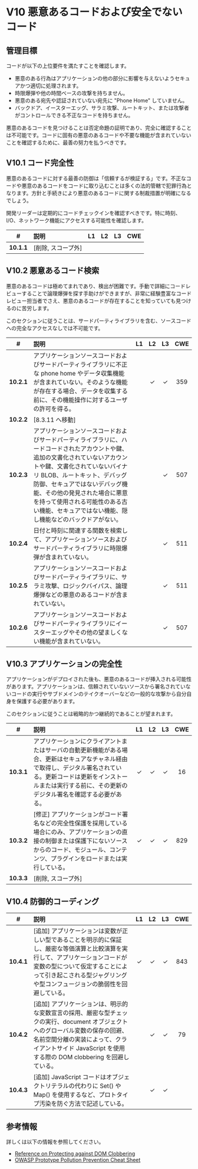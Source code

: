 # V10 悪意あるコードおよび安全でないコード

## 管理目標

コードが以下の上位要件を満たすことを確認します。

* 悪意のある行為はアプリケーションの他の部分に影響を与えないようセキュアかつ適切に処理されます。
* 時限爆弾や他の時間ベースの攻撃を持ちません。
* 悪意のある宛先や認証されていない宛先に "Phone Home" していません。
* バックドア、イースターエッグ、サラミ攻撃、ルートキット、または攻撃者がコントロールできる不正なコードを持ちません。

悪意のあるコードを見つけることは否定命題の証明であり、完全に確認することは不可能です。コードに固有の悪意のあるコードや不要な機能が含まれていないことを確認するために、最善の努力を払うべきです。

## V10.1 コード完全性

悪意のあるコードに対する最善の防御は「信頼するが検証する」です。不正なコードや悪意のあるコードをコードに取り込むことは多くの法的管轄で犯罪行為となります。方針と手続きにより悪意のあるコードに関する制裁措置が明確になるでしょう。

開発リーダーは定期的にコードチェックインを確認すべきです。特に時刻、I/O、ネットワーク機能にアクセスする可能性を確認します。

| # | 説明 | L1 | L2 | L3 | CWE |
| :---: | :--- | :---: | :---: | :---: | :---: |
| **10.1.1** | [削除, スコープ外] | | | | |

## V10.2 悪意あるコード検索

悪意のあるコードは極めてまれであり、検出が困難です。手動で詳細にコードレビューすることで論理爆弾を探す手助けができますが、非常に経験豊富なコードレビュー担当者でさえ、悪意のあるコードが存在することを知っていても見つけるのに苦労します。

このセクションに従うことは、サードパーティライブラリを含む、ソースコードへの完全なアクセスなしでは不可能です。

| # | 説明 | L1 | L2 | L3 | CWE |
| :---: | :--- | :---: | :---: | :---: | :---: |
| **10.2.1** | アプリケーションソースコードおよびサードパーティライブラリに不正な phone home やデータ収集機能が含まれていない。そのような機能が存在する場合、データを収集する前に、その機能操作に対するユーザの許可を得る。 | | ✓ | ✓ | 359 |
| **10.2.2** | [8.3.11 へ移動] | | | | |
| **10.2.3** | アプリケーションソースコードおよびサードパーティライブラリに、ハードコードされたアカウントや鍵、追加の文書化されていないアカウントや鍵、文書化されていないバイナリ BLOB、ルートキット、デバッグ防御、セキュアではないデバッグ機能、その他の発見された場合に悪意を持って使用される可能性のある古い機能、セキュアではない機能、隠し機能などのバックドアがない。 | | | ✓ | 507 |
| **10.2.4** | 日付と時刻に関連する関数を検索して、アプリケーションソースおよびサードパーティライブラリに時限爆弾が含まれていない。 | | | ✓ | 511 |
| **10.2.5** | アプリケーションソースコードおよびサードパーティライブラリに、サラミ攻撃、ロジックバイパス、論理爆弾などの悪意のあるコードが含まれていない。 | | | ✓ | 511 |
| **10.2.6** | アプリケーションソースコードおよびサードパーティライブラリにイースターエッグやその他の望ましくない機能が含まれていない。 | | | ✓ | 507 |

## V10.3 アプリケーションの完全性

アプリケーションがデプロイされた後も、悪意のあるコードが挿入される可能性があります。アプリケーションは、信頼されていないソースから署名されていないコードの実行やサブドメインのテイクオーバーなどの一般的な攻撃から自分自身を保護する必要があります。

このセクションに従うことは戦略的かつ継続的であることが望まれます。

| # | 説明 | L1 | L2 | L3 | CWE |
| :---: | :--- | :---: | :---: | :---: | :---: |
| **10.3.1** | アプリケーションにクライアントまたはサーバの自動更新機能がある場合、更新はセキュアなチャネル経由で取得し、デジタル署名されている。更新コードは更新をインストールまたは実行する前に、その更新のデジタル署名を確認する必要がある。 | ✓ | ✓ | ✓ | 16 |
| **10.3.2** | [修正] アプリケーションがコード署名などの完全性保護を採用している場合にのみ、アプリケーションの直接の制御または保護下にないソースからのコード、モジュール、コンテンツ、プラグインをロードまたは実行している。 | ✓ | ✓ | ✓ | 829 |
| **10.3.3** | [削除, スコープ外] | | | | |

## V10.4 防御的コーディング

| # | 説明 | L1 | L2 | L3 | CWE |
| :---: | :--- | :---: | :---: | :---: | :---: |
| **10.4.1** | [追加] アプリケーションは変数が正しい型であることを明示的に保証し、厳密な等価演算と比較演算を実行して、アプリケーションコードが変数の型について仮定することによって引き起こされる型ジャグリングや型コンフュージョンの脆弱性を回避している。 | ✓ | ✓ | ✓ | 843 |
| **10.4.2** | [追加] アプリケーションは、明示的な変数宣言の採用、厳密な型チェックの実行、document オブジェクトへのグローバル変数の保存の回避、名前空間分離の実装によって、クライアントサイド JavaScript を使用する際の DOM clobbering を回避している。 | | ✓ | ✓ | 79 |
| **10.4.3** | [追加] JavaScript コードはオブジェクトリテラルの代わりに Set() や Map() を使用するなど、プロトタイプ汚染を防ぐ方法で記述している。 | | ✓ | ✓ | |

## 参考情報

詳しくは以下の情報を参照してください。

* [Reference on Protecting against DOM Clobbering](https://domclob.xyz/domc_wiki/indicators/patterns.html#secure-patterns--guidelines)
* [OWASP Prototype Pollution Prevention Cheat Sheet](https://cheatsheetseries.owasp.org/cheatsheets/Prototype_Pollution_Prevention_Cheat_Sheet.html)
